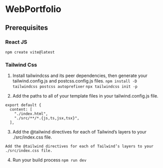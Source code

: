 # WebPortfolio

## Prerequisites
### React JS
`npm create vite@latest`

### Tailwind Css
1) Install tailwindcss and its peer dependencies, then generate your tailwind.config.js and postcss.config.js files.
`npm install -D tailwindcss postcss autoprefixer`
`npx tailwindcss init -p`

2) Add the paths to all of your template files in your tailwind.config.js file.

```
export default {
  content: [
    "./index.html",
    "./src/**/*.{js,ts,jsx,tsx}",
  ],

```

3) Add the @tailwind directives for each of Tailwind’s layers to your ./src/index.css file.

```
Add the @tailwind directives for each of Tailwind’s layers to your ./src/index.css file.
```

4) Run your build process
`npm run dev`